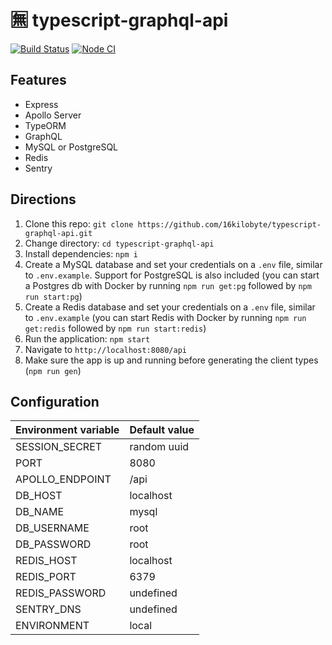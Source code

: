 # 🈚 typescript-graphql-api

[![Build Status](https://dev.azure.com/16kilobyte/public-pipes/_apis/build/status/16kilobyte.typescript-graphql-api?branchName=master)](https://dev.azure.com/16kilobyte/public-pipes/_build/latest?definitionId=4&branchName=master)
[![Node CI](https://github.com/16kilobyte/typescript-graphql-api/workflows/Node%20CI/badge.svg)](https://github.com/16kilobyte/typescript-graphql-api/workflows/Node%20CI/badge.svg)

## Features

- Express
- Apollo Server
- TypeORM
- GraphQL
- MySQL or PostgreSQL
- Redis
- Sentry

## Directions

1. Clone this repo: `git clone https://github.com/16kilobyte/typescript-graphql-api.git`
2. Change directory: `cd typescript-graphql-api`
3. Install dependencies: `npm i`
4. Create a MySQL database and set your credentials on a `.env` file, similar to `.env.example`. Support for PostgreSQL is also included (you can start a Postgres db with Docker by running `npm run get:pg` followed by `npm run start:pg`)
5. Create a Redis database and set your credentials on a `.env` file, similar to `.env.example` (you can start Redis with Docker by running `npm run get:redis` followed by `npm run start:redis`)
6. Run the application: `npm start`
7. Navigate to `http://localhost:8080/api`
8. Make sure the app is up and running before generating the client types (`npm run gen`)

## Configuration

| Environment variable | Default value |
| -------------------- | ------------- |
| SESSION_SECRET       | random uuid   |
| PORT                 | 8080          |
| APOLLO_ENDPOINT      | /api          |
| DB_HOST              | localhost     |
| DB_NAME              | mysql         |
| DB_USERNAME          | root          |
| DB_PASSWORD          | root          |
| REDIS_HOST           | localhost     |
| REDIS_PORT           | 6379          |
| REDIS_PASSWORD       | undefined     |
| SENTRY_DNS           | undefined     |
| ENVIRONMENT          | local         |
